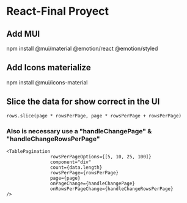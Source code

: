 # React-Final Proyect

## Add MUI
npm install @mui/material @emotion/react @emotion/styled

## Add Icons materialize
npm install @mui/icons-material

## Slice the data for show correct in the UI
```
rows.slice(page * rowsPerPage, page * rowsPerPage + rowsPerPage)
```

### Also is necessary use a "handleChangePage" & "handleChangeRowsPerPage"

```
<TablePagination
                rowsPerPageOptions={[5, 10, 25, 100]}
                component="div"
                count={data.length}
                rowsPerPage={rowsPerPage}
                page={page}
                onPageChange={handleChangePage}
                onRowsPerPageChange={handleChangeRowsPerPage}
/>
```